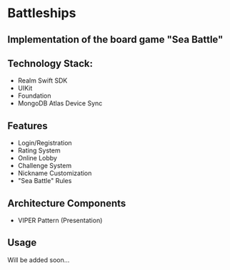 # Battleships

## Implementation of the board game "Sea Battle"

## Technology Stack:
* Realm Swift SDK
* UIKit
* Foundation
* MongoDB Atlas Device Sync

## Features
* Login/Registration
* Rating System
* Online Lobby
* Challenge System
* Nickname Customization
* "Sea Battle" Rules

## Architecture Components
* VIPER Pattern (Presentation)

## Usage 
Will be added soon...
